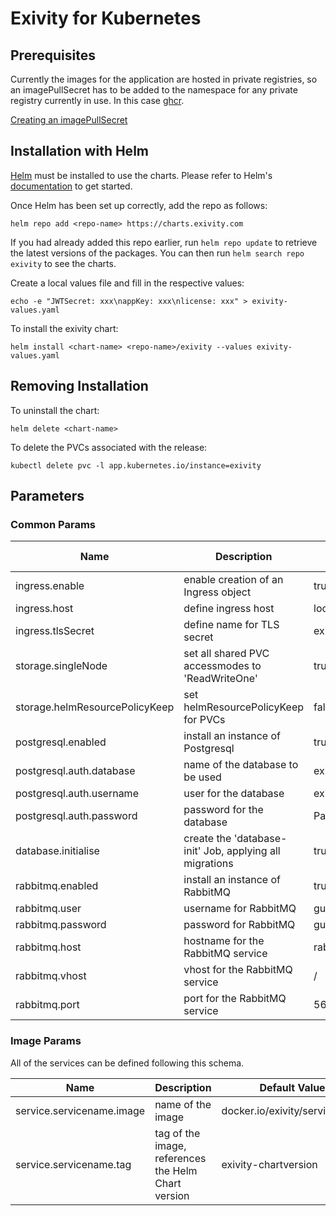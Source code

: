# Exivity for Kubernetes

## Prerequisites

Currently the images for the application are hosted in private registries, so an
imagePullSecret has to be added to the namespace for any private registry
currently in use. In this case [ghcr](https://ghcr.io).

[Creating an imagePullSecret](https://kubernetes.io/docs/tasks/configure-pod-container/pull-image-private-registry/)

## Installation with Helm

[Helm](https://helm.sh) must be installed to use the charts. Please refer to
Helm's [documentation](https://helm.sh/docs) to get started.

Once Helm has been set up correctly, add the repo as follows:

    helm repo add <repo-name> https://charts.exivity.com

If you had already added this repo earlier, run `helm repo update` to retrieve
the latest versions of the packages. You can then run `helm search repo exivity`
to see the charts.

Create a local values file and fill in the respective values:

    echo -e "JWTSecret: xxx\nappKey: xxx\nlicense: xxx" > exivity-values.yaml

To install the exivity chart:

    helm install <chart-name> <repo-name>/exivity --values exivity-values.yaml

## Removing Installation

To uninstall the chart:

    helm delete <chart-name>

To delete the PVCs associated with the release:

    kubectl delete pvc -l app.kubernetes.io/instance=exivity

## Parameters

### Common Params

| Name                           | Description                                             | Default Value |
|--------------------------------|---------------------------------------------------------|---------------|
| ingress.enable                 | enable creation of an Ingress object                    | true          |
| ingress.host                   | define ingress host                                     | localhost     |
| ingress.tlsSecret              | define name for TLS secret                              | exivity-tls   |
| storage.singleNode             | set all shared PVC accessmodes to 'ReadWriteOne'        | true          |
| storage.helmResourcePolicyKeep | set helmResourcePolicyKeep for PVCs                     | false         |
| postgresql.enabled             | install an instance of Postgresql                       | true          |
| postgresql.auth.database       | name of the database to be used                         | exivity       |
| postgresql.auth.username       | user for the database                                   | exivity       |
| postgresql.auth.password       | password for the database                               | Password12!   |
| database.initialise            | create the 'database-init' Job, applying all migrations | true          |
| rabbitmq.enabled               | install an instance of RabbitMQ                         | true          |
| rabbitmq.user                  | username for RabbitMQ                                   | guest         |
| rabbitmq.password              | password for RabbitMQ                                   | guest         |
| rabbitmq.host                  | hostname for the RabbitMQ service                       | rabbit        |
| rabbitmq.vhost                 | vhost for the RabbitMQ service                          | /             |
| rabbitmq.port                  | port for the RabbitMQ service                           | 5672          |

### Image Params
All of the services can be defined following this schema.

| Name                        | Description                                         | Default Value                   |
|-----------------------------|-----------------------------------------------------|---------------------------------|
| service.servicename.image | name of the image                                   | docker.io/exivity/servicename |
| service.servicename.tag   | tag of the image, references the Helm Chart version | exivity-chartversion          |
